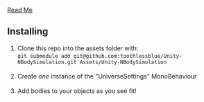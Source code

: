 [Read Me](../README.md)

## Installing

1. Clone this repo into the assets folder with:<br>
`git submodule add git@github.com:toothlessblue/Unity-NBodySimulation.git Assets/Unity-NBodySimulation`
   <br><br>
2. Create *one* instance of the "UniverseSettings" MonoBehaviour
   <br><br>
3. Add bodies to your objects as you see fit!